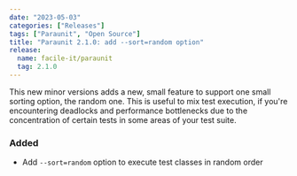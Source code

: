 ```yaml
---
date: "2023-05-03"
categories: ["Releases"]
tags: ["Paraunit", "Open Source"]
title: "Paraunit 2.1.0: add --sort=random option"
release:
  name: facile-it/paraunit
  tag: 2.1.0
---
```


This new minor versions adds a new, small feature to support one small sorting option, the random one. This is useful to mix test execution, if you're encountering deadlocks and performance bottlenecks due to the concentration of certain tests in some areas of your test suite.

<!--more-->
### Added
* Add `--sort=random` option to execute test classes in random order
